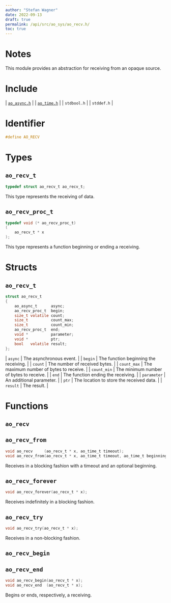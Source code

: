 ```yaml
---
author: "Stefan Wagner"
date: 2022-09-13
draft: true
permalink: /api/src/ao_sys/ao_recv.h/
toc: true
---
```


# Notes

This module provides an abstraction for receiving from an opaque source.

# Include

| [`ao_async.h`](ao_async.h.md) |
| [`ao_time.h`](ao_time.h.md) |
| `stdbool.h` |
| `stddef.h` |

# Identifier

```c
#define AO_RECV
```

# Types

## `ao_recv_t`

```c
typedef struct ao_recv_t ao_recv_t;
```

This type represents the receiving of data.

## `ao_recv_proc_t`

```c
typedef void (* ao_recv_proc_t)
(
    ao_recv_t * x
);
```

This type represents a function beginning or ending a receiving.

# Structs

## `ao_recv_t`

```c
struct ao_recv_t
{
    ao_async_t      async;
    ao_recv_proc_t  begin;
    size_t volatile count;
    size_t          count_max;
    size_t          count_min;
    ao_recv_proc_t  end;
    void *          parameter;
    void *          ptr;
    bool   volatile result;
};
```

| `async` | The asynchronous event. |
| `begin` | The function beginning the receiving. |
| `count` | The number of received bytes. |
| `count_max` | The maximum number of bytes to receive. |
| `count_min` | The minimum number of bytes to receive. |
| `end` | The function ending the receiving. |
| `parameter` | An additional parameter. |
| `ptr` | The location to store the received data. |
| `result` | The result. |

# Functions

## `ao_recv`
## `ao_recv_from`

```c
void ao_recv     (ao_recv_t * x, ao_time_t timeout);
void ao_recv_from(ao_recv_t * x, ao_time_t timeout, ao_time_t beginning);
```

Receives in a blocking fashion with a timeout and an optional beginning.

## `ao_recv_forever`

```c
void ao_recv_forever(ao_recv_t * x);
```

Receives indefinitely in a blocking fashion.

## `ao_recv_try`

```c
void ao_recv_try(ao_recv_t * x);
```

Receives in a non-blocking fashion.

## `ao_recv_begin`
## `ao_recv_end`

```c
void ao_recv_begin(ao_recv_t * x);
void ao_recv_end  (ao_recv_t * x);
```

Begins or ends, respectively, a receiving.
